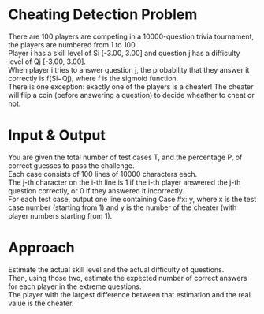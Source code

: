  <h1> Cheating Detection Problem </h1>

There are 100 players are competing in a 10000-question trivia tournament,  the players are numbered from 1 to 100. <br>
Player i has a skill level of Si [-3.00, 3.00] and question j has a difficulty level of Qj [-3.00, 3.00].<br>
When player i tries to answer question j, the probability that they answer it correctly is f(Si−Qj), where f is the sigmoid function.<br>
There is one exception: exactly one of the players is a cheater! The cheater will flip a coin (before answering a question) to decide wheather to cheat or not.<br>

 <h1> Input & Output </h1>
You are given the total number of test cases T, and the percentage P, of correct guesses to pass the challenge.<br>
Each case consists of 100 lines of 10000 characters each. <br>
The j-th character on the i-th line is 1 if the i-th player answered the j-th question correctly, or 0 if they answered it incorrectly.<br>
For each test case, output one line containing Case #x: y, where x is the test case number (starting from 1)
and y is the number of the cheater (with player numbers starting from 1).<br>

 <h1> Approach </h1>
Estimate the actual skill level and the actual difficulty of questions. <br>
Then, using those two, estimate the expected number of correct answers for each player in the extreme questions. <br>
The player with the largest difference between that estimation and the real value is the cheater.<br>
